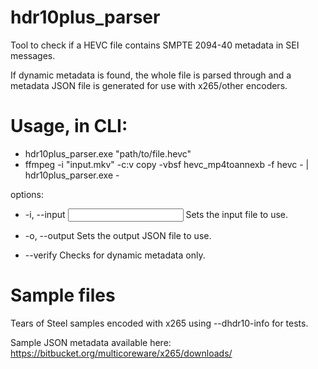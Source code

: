 # hdr10plus_parser
Tool to check if a HEVC file contains SMPTE 2094-40 metadata in SEI 
messages.

If dynamic metadata is found, the whole file is parsed through and a 
metadata JSON file is generated for use with x265/other encoders.

# Usage, in CLI:

* hdr10plus_parser.exe "path/to/file.hevc"
* ffmpeg -i "input.mkv" -c:v copy -vbsf hevc_mp4toannexb -f hevc - | hdr10plus_parser.exe -

options:
* -i, --input <INPUT> Sets the input file to use.
* -o, --output <OUTPUT> Sets the output JSON file to use.

* --verify  Checks for dynamic metadata only.

# Sample files
Tears of Steel samples encoded with x265 using --dhdr10-info for tests.

Sample JSON metadata available here: https://bitbucket.org/multicoreware/x265/downloads/
